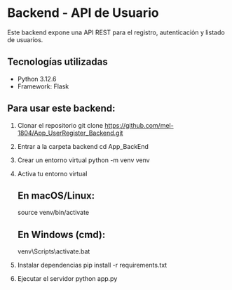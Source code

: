 # Backend - API de Usuario

Este backend expone una API REST para el registro, autenticación y listado de usuarios.

## Tecnologías utilizadas

- Python 3.12.6
- Framework: Flask

## Para usar este backend:

1. Clonar el repositorio
     git clone https://github.com/mel-1804/App_UserRegister_Backend.git
   
2. Entrar a la carpeta backend
     cd App_BackEnd
      
3. Crear un entorno virtual
     python -m venv venv

4. Activa tu entorno virtual
     ## En macOS/Linux:
    source venv/bin/activate
    ## En Windows (cmd):
    venv\Scripts\activate.bat

5. Instalar dependencias
    pip install -r requirements.txt
   
6. Ejecutar el servidor
    python app.py

